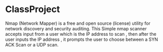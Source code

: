 # ClassProject
Nmap (Network Mapper) is a free and open source (license) utility for network discovery and security auditing. This Simple nmap scanner accepts input from a user which is the IP address to scan , then after the user inputs the IP address , it prompts the user to choose between a SYN ACK Scan or a UDP scan.

